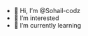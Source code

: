 - 👋 Hi, I’m @Sohail-codz
- 👀 I’m interested 
- 🌱 I’m currently learning 
<!---
Sohail-codz/Sohail-codz is a ✨ special ✨ repository because its `README.md` (this file) appears on your GitHub profile.
You can click the Preview link to take a look at your changes.
--->
